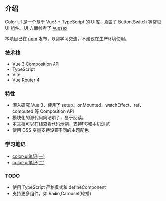 ## 介绍
Color UI 是一个基于 Vue3 + TypeScript 的 UI库，涵盖了 Button,Switch 等常见 UI 组件。UI 方面参考了 [Vuesax](https://lusaxweb.github.io/vuesax/)

本项目已在 [npm](https://www.npmjs.com/package/@lichen404/color-ui) 发布，欢迎学习交流，不建议在生产环境使用。
### 技术栈
- Vue 3 Composition API
- TypeScript
- Vite
- Vue Router 4

### 特性
- 深入研究 Vue 3，使用了 setup、onMounted、watchEffect、ref、computed 等 Composition API
- 模块化的源代码简洁明了，易于阅读。
- 本文档可以在线查看代码示例，支持PC和手机浏览
- 使用 CSS 变量支持设置不同的主题配色

### 学习笔记
- [color-ui笔记(一)](https://lichen404.top/2021/05/24/color-ui%E7%AC%94%E8%AE%B0-%E4%B8%80/)
- [color-ui笔记(二)](https://lichen404.top/2021/05/24/color-ui%E7%AC%94%E8%AE%B0-%E4%BA%8C/)

### TODO
* 使用 TypeScript 严格模式和 defineComponent
* 支持更多组件，如 Radio,Carousel(轮播)
